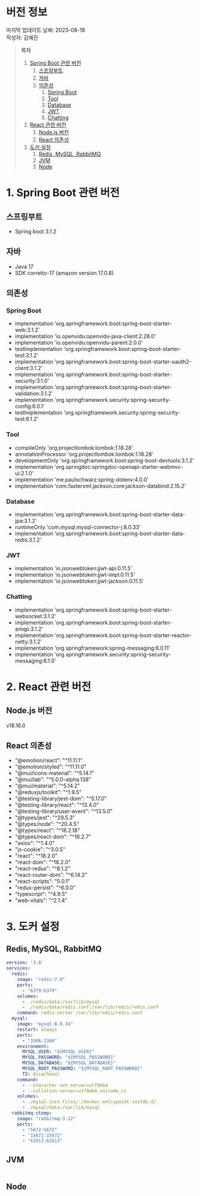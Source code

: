 # 버전 정보

마지막 업데이트 날짜: 2023-08-18 <br>
작성자: 김예진

> **목차**
>
> 1. [Spring Boot 관련 버전](#1-spring-boot-관련-버전)
>    1. [스프링부트](#스프링부트)
>    2. [자바](#자바)
>    3. [의존성](#의존성)
>       1. [Spring Boot](#spring-boot)
>       2. [Tool](#tool)
>       3. [Database](#database)
>       4. [JWT](#jwt)
>       5. [Chatting](#chatting)
> 2. [React 관련 버전](#2-react-관련-버전)
>    1. [Node.js 버전](#nodejs-버전)
>    1. [React 의존성](#react-의존성)
> 3. [도커 설정](#3-도커-설정)
>    1. [Redis, MySQL, RabbitMQ](#redis-mysql-rabbitmq)
>    1. [JVM](#jvm)
>    1. [Node](#node)

# 1. Spring Boot 관련 버전

## 스프링부트

- Spring boot 3.1.2

## 자바

- Java 17
- SDK corretto-17 (amazon version 17.0.8)

## 의존성

### Spring Boot

- implementation 'org.springframework.boot:spring-boot-starter-web:3.1.2'
- implementation 'io.openvidu:openvidu-java-client:2.28.0'
- implementation 'io.openvidu:openvidu-parent:2.0.0'
- testImplementation 'org.springframework.boot:spring-boot-starter-test:3.1.2'
- implementation 'org.springframework.boot:spring-boot-starter-oauth2-client:3.1.2'
- implementation 'org.springframework.boot:spring-boot-starter-security:3.1.0'
- implementation 'org.springframework.boot:spring-boot-starter-validation:3.1.2'
- implementation 'org.springframework.security:spring-security-config:6.0.1'
- testImplementation 'org.springframework.security:spring-security-test:6.1.2'

### Tool

- compileOnly 'org.projectlombok:lombok:1.18.28'
- annotationProcessor 'org.projectlombok:lombok:1.18.28'
- developmentOnly 'org.springframework.boot:spring-boot-devtools:3.1.2'
- implementation 'org.springdoc:springdoc-openapi-starter-webmvc-ui:2.1.0'
- implementation 'me.paulschwarz:spring-dotenv:4.0.0'
- implementation 'com.fasterxml.jackson.core:jackson-databind:2.15.2'

### Database

- implementation 'org.springframework.boot:spring-boot-starter-data-jpa:3.1.2'
- runtimeOnly 'com.mysql:mysql-connector-j:8.0.33'
- implementation 'org.springframework.boot:spring-boot-starter-data-redis:3.1.2'

### JWT

- implementation 'io.jsonwebtoken:jjwt-api:0.11.5'
- implementation 'io.jsonwebtoken:jjwt-impl:0.11.5'
- implementation 'io.jsonwebtoken:jjwt-jackson:0.11.5'

### Chatting

- implementation 'org.springframework.boot:spring-boot-starter-websocket:3.1.2'
- implementation 'org.springframework.boot:spring-boot-starter-amqp:3.1.2'
- implementation 'org.springframework.boot:spring-boot-starter-reactor-netty:3.1.2'
- implementation 'org.springframework:spring-messaging:6.0.11'
- implementation 'org.springframework.security:spring-security-messaging:6.1.0'

# 2. React 관련 버전

## Node.js 버전

v18.16.0

## React 의존성

- "@emotion/react": "^11.11.1"
- "@emotion/styled": "^11.11.0"
- "@mui/icons-material": "^5.14.1"
- "@mui/lab": "^5.0.0-alpha.138"
- "@mui/material": "^5.14.2"
- "@reduxjs/toolkit": "^1.9.5"
- "@testing-library/jest-dom": "^5.17.0"
- "@testing-library/react": "^13.4.0"
- "@testing-library/user-event": "^13.5.0"
- "@types/jest": "^29.5.3"
- "@types/node": "^20.4.5"
- "@types/react": "^18.2.18"
- "@types/react-dom": "^18.2.7"
- "axios": "^1.4.0"
- "js-cookie": "^3.0.5"
- "react": "^18.2.0"
- "react-dom": "^18.2.0"
- "react-redux": "^8.1.2"
- "react-router-dom": "^6.14.2"
- "react-scripts": "5.0.1"
- "redux-persist": "^6.0.0"
- "typescript": "^4.9.5"
- "web-vitals": "^2.1.4"

# 3. 도커 설정

## Redis, MySQL, RabbitMQ

```yml
version: '3.8'
services:
  redis:
    image: "redis:7.0"
    ports:
      - "6379:6379"
    volumes:
      - ./redis/data:/var/lib/mysql
      - ./redis/data/redis.conf:/var/lib/redis/redis.conf
    command: redis-server /var/lib/redis/redis.conf
  mysql:
    image: "mysql:8.0.34"
    restart: always
    ports:
      - "3306:3306"
    environment:
      MYSQL_USER: "${MYSQL_USER}"
      MYSQL_PASSWORD: "${MYSQL_PASSWORD}"
      MYSQL_DATABASE: "${MYSQL_DATABASE}"
      MYSQL_ROOT_PASSWORD: "${MYSQL_ROOT_PASSWORD}"
      TZ: Asia/Seoul
    command:
      - --character-set-server=utf8mb4
      - --collation-server=utf8mb4_unicode_ci
    volumes:
      - ./mysql-init-files/:/docker-entrypoint-initdb.d/
      - ./mysql/data:/var/lib/mysql
  rabbitmq-stomp:
    image: "rabbitmq:3.12"
    ports:
      - "5672:5672"
      - "15672:15672"
      - "61613:61613"
```

## JVM

```yml
```

## Node
```yml
```
